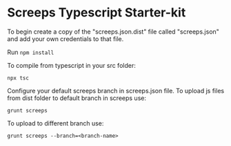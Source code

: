 # Screeps Typescript Starter-kit

To begin create a copy of the "screeps.json.dist" file called "screeps.json" and add your own credentials to that file.

Run ```npm install```

To compile from typescript in your src folder:

```npx tsc```

Configure your default screeps branch in screeps.json file. To upload js files from dist folder to default branch in screeps use:

```grunt screeps```

To upload to different branch use:

```grunt screeps --branch=<branch-name>```